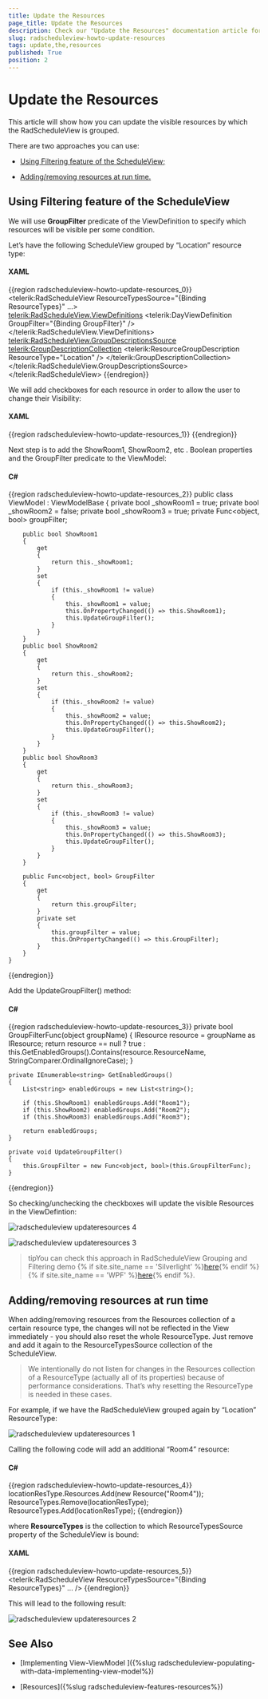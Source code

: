 ```yaml
---
title: Update the Resources
page_title: Update the Resources
description: Check our "Update the Resources" documentation article for the RadScheduleView WPF control.
slug: radscheduleview-howto-update-resources
tags: update,the,resources
published: True
position: 2
---
```


# Update the Resources

This article will show how you can update the visible resources by which the RadScheduleView is grouped.

There are two approaches you can use:

* [Using Filtering feature of the ScheduleView;](#using-filtering-feature-of-the-scheduleview)

* [Adding/removing resources at run time.](#addingremoving-resources-at-run-time)

## Using Filtering feature of the ScheduleView

We will use __GroupFilter__ predicate of the ViewDefinition to specify which resources will be visible per some condition.

Let’s have the following ScheduleView grouped by “Location” resource type:

#### __XAML__

{{region radscheduleview-howto-update-resources_0}}
	<telerik:RadScheduleView ResourceTypesSource="{Binding ResourceTypes}"  ...>		
		<telerik:RadScheduleView.ViewDefinitions>
			<telerik:DayViewDefinition GroupFilter="{Binding GroupFilter}" />
		</telerik:RadScheduleView.ViewDefinitions>			
		<telerik:RadScheduleView.GroupDescriptionsSource>
			<telerik:GroupDescriptionCollection>
				<telerik:ResourceGroupDescription ResourceType="Location" />
			</telerik:GroupDescriptionCollection>
		</telerik:RadScheduleView.GroupDescriptionsSource>
	</telerik:RadScheduleView>
{{endregion}}

We will add checkboxes for each resource in order to allow the user to change their Visibility:

#### __XAML__

{{region radscheduleview-howto-update-resources_1}}
	<StackPanel>
		<CheckBox Content="Show Room1" IsChecked="{Binding ShowRoom1, Mode=TwoWay}" />
		<CheckBox Content="Show Room2" IsChecked="{Binding ShowRoom2, Mode=TwoWay}" />
		<CheckBox Content="Show Room3" IsChecked="{Binding ShowRoom3, Mode=TwoWay}" />
	</StackPanel>
{{endregion}}

Next step is to add the ShowRoom1, ShowRoom2, etc . Boolean properties and the GroupFilter predicate to the ViewModel:

#### __C#__

{{region radscheduleview-howto-update-resources_2}}
	public class ViewModel : ViewModelBase
	{
		private bool _showRoom1 = true;
		private bool _showRoom2 = false;
		private bool _showRoom3 = true;
		private Func<object, bool> groupFilter;
	
		public bool ShowRoom1
		{
			get
			{
				return this._showRoom1;
			}
			set
			{
				if (this._showRoom1 != value)
				{
					this._showRoom1 = value;
					this.OnPropertyChanged(() => this.ShowRoom1);
					this.UpdateGroupFilter();
				}
			}
		}
		public bool ShowRoom2
		{
			get
			{
				return this._showRoom2;
			}
			set
			{
				if (this._showRoom2 != value)
				{
					this._showRoom2 = value;
					this.OnPropertyChanged(() => this.ShowRoom2);
					this.UpdateGroupFilter();
				}
			}
		}
		public bool ShowRoom3
		{
			get
			{
				return this._showRoom3;
			}
			set
			{
				if (this._showRoom3 != value)
				{
					this._showRoom3 = value;
					this.OnPropertyChanged(() => this.ShowRoom3);
					this.UpdateGroupFilter();
				}
			}
		}
	
		public Func<object, bool> GroupFilter
		{
			get
			{
				return this.groupFilter;
			}
			private set
			{
				this.groupFilter = value;
				this.OnPropertyChanged(() => this.GroupFilter);
			}
		}
	}
{{endregion}}

Add the UpdateGroupFilter() method:

#### __C#__

{{region radscheduleview-howto-update-resources_3}}
	private bool GroupFilterFunc(object groupName)
	{
		IResource resource = groupName as IResource;
		return resource == null ? true : this.GetEnabledGroups().Contains(resource.ResourceName, StringComparer.OrdinalIgnoreCase);
	}
	
	private IEnumerable<string> GetEnabledGroups()
	{
		List<string> enabledGroups = new List<string>();
	
		if (this.ShowRoom1) enabledGroups.Add("Room1");
		if (this.ShowRoom2) enabledGroups.Add("Room2");
		if (this.ShowRoom3) enabledGroups.Add("Room3");
			
		return enabledGroups;
	}
	
	private void UpdateGroupFilter()
	{
		this.GroupFilter = new Func<object, bool>(this.GroupFilterFunc);
	}
{{endregion}}

So checking/unchecking the checkboxes will update the visible Resources in the ViewDefintion:

![radscheduleview updateresources 4](images/radscheduleview_updateresources_4.png)

![radscheduleview updateresources 3](images/radscheduleview_updateresources_3.png)

>tipYou can check this approach in RadScheduleView Grouping and Filtering demo {% if site.site_name == 'Silverlight' %}[here](https://demos.telerik.com/silverlight/#ScheduleView/Grouping/GroupingAndFiltering){% endif %}{% if site.site_name == 'WPF' %}[here](https://demos.telerik.com/wpf/){% endif %}.

## Adding/removing resources at run time

When adding/removing resources from the Resources collection of  a certain resource type, the changes will not be reflected in the View immediately - you should also reset the whole ResourceType.  Just remove and add it again to the ResourceTypesSource collection of the ScheduleView.

>We intentionally do not listen for changes in the Resources collection of a ResourceType (actually all of its properties) because of performance considerations. That’s why resetting the ResourceType is needed in these cases.

For example, if we have the RadScheduleView grouped again by “Location” ResourceType:

![radscheduleview updateresources 1](images/radscheduleview_updateresources_1.png)

Calling the following code will add an additional “Room4” resource:

#### __C#__

{{region radscheduleview-howto-update-resources_4}}
	locationResType.Resources.Add(new Resource("Room4"));
	ResourceTypes.Remove(locationResType);
	ResourceTypes.Add(locationResType);
{{endregion}}

where __ResourceTypes__ is the collection to which ResourceTypesSource property of the ScheduleView is bound:

#### __XAML__

{{region radscheduleview-howto-update-resources_5}}
	<telerik:RadScheduleView ResourceTypesSource="{Binding ResourceTypes}" … />
{{endregion}}

This will lead to the following result:

![radscheduleview updateresources 2](images/radscheduleview_updateresources_2.png)

## See Also

 * [Implementing View-ViewModel ]({%slug radscheduleview-populating-with-data-implementing-view-model%})

 * [Resources]({%slug radscheduleview-features-resources%})

